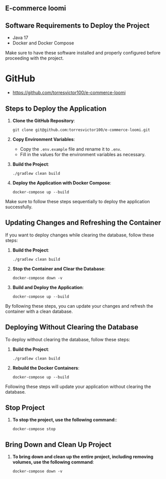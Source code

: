 ## E-commerce loomi

## Software Requirements to Deploy the Project

- Java 17
- Docker and Docker Compose

Make sure to have these software installed and properly configured before proceeding with the project.

# GitHub
- https://github.com/torresvictor100/e-commerce-loomi


## Steps to Deploy the Application

1. **Clone the GitHub Repository**:
    ```
    git clone git@github.com:torresvictor100/e-commerce-loomi.git
    ```

2. **Copy Environment Variables**:
    - Copy the `.env.example` file and rename it to `.env`.
    - Fill in the values for the environment variables as necessary.

3. **Build the Project**:
    ```
    ./gradlew clean build
    ```

4. **Deploy the Application with Docker Compose**:
    ```
    docker-compose up --build
    ```

Make sure to follow these steps sequentially to deploy the application successfully.


## Updating Changes and Refreshing the Container

If you want to deploy changes while clearing the database, follow these steps:

1. **Build the Project**:
    ```
    ./gradlew clean build
    ```

2. **Stop the Container and Clear the Database**:
    ```
    docker-compose down -v
    ```

3. **Build and Deploy the Application**:
    ```
    docker-compose up --build
    ```

By following these steps, you can update your changes and refresh the container with a clean database.

## Deploying Without Clearing the Database

To deploy without clearing the database, follow these steps:

1. **Build the Project**:
    ```
    ./gradlew clean build
    ```

2. **Rebuild the Docker Containers**:
    ```
    docker-compose up --build
    ```

Following these steps will update your application without clearing the database.

## Stop Project

1. **To stop the project, use the following command:**:
    ```
    docker-compose stop
    ```

## Bring Down and Clean Up Project

1. **To bring down and clean up the entire project, including removing volumes, use the following command**:
    ```
    docker-compose down -v
    ```
